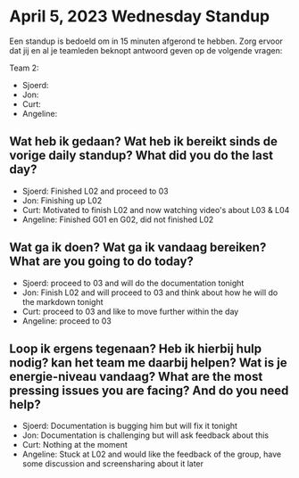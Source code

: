 # April 5, 2023 Wednesday Standup

Een standup is bedoeld om in 15 minuten afgerond te hebben. Zorg ervoor dat jij en al je teamleden beknopt antwoord geven op de volgende vragen:

Team 2:

- Sjoerd:
- Jon:
- Curt:
- Angeline:

## Wat heb ik gedaan? Wat heb ik bereikt sinds de vorige daily standup? What did you do the last day?

- Sjoerd: Finished L02 and proceed to 03
- Jon: Finishing up L02
- Curt: Motivated to finish L02 and now watching video's about L03 & L04
- Angeline: Finished G01 en G02, did not finished L02

## Wat ga ik doen? Wat ga ik vandaag bereiken? What are you going to do today?

- Sjoerd: proceed to 03 and will do the documentation tonight
- Jon: Finish L02 and will proceed to 03 and think about how he will do the markdown tonight
- Curt: proceed to 03 and like to move further within the day
- Angeline: proceed to 03

## Loop ik ergens tegenaan? Heb ik hierbij hulp nodig? kan het team me daarbij helpen? Wat is je energie-niveau vandaag? What are the most pressing issues you are facing? And do you need help?

- Sjoerd: Documentation is bugging him but will fix it tonight
- Jon: Documentation is challenging but will ask feedback about this
- Curt: Nothing at the moment
- Angeline: Stuck at L02 and would like the feedback of the group, have some discussion and screensharing about it later
